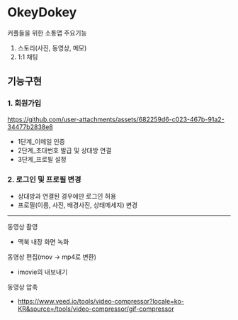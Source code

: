 # OkeyDokey
커플들을 위한 소통앱
주요기능
1. 스토리(사진, 동영상, 메모)
2. 1:1 채팅
  

## 기능구현

### 1. 회원가입
https://github.com/user-attachments/assets/682259d6-c023-467b-91a2-34477b2838e8

- 1단계_이메일 인증
- 2단계_초대번호 발급 및 상대방 연결
- 3단계_프로필 설정



### 2. 로그인 및 프로필 변경

- 상대방과 연결된 경우에만 로그인 허용
- 프로필(이름, 사진, 배경사진, 상태메세지) 변경
  





---
동영상 촬영
- 맥북 내장 화면 녹화

동영상 편집(mov -> mp4로 변환)
- imovie의 내보내기 

동영상 압축
- https://www.veed.io/tools/video-compressor?locale=ko-KR&source=/tools/video-compressor/gif-compressor
